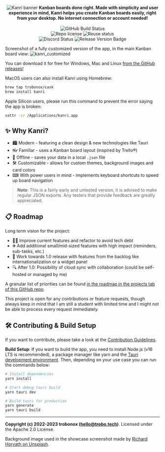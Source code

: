 <!--
SPDX-FileCopyrightText: Copyright (c) 2022-2023 trobonox <hello@trobo.tech>

SPDX-License-Identifier: Apache-2.0
-->

<p align="center">
    <img src="https://user-images.githubusercontent.com/57040351/220428500-12b485e6-a512-4642-a74a-65d31304fae1.png" alt="Kanri banner" />
    <b> Kanban boards done right. Made with simplicity and user experience in mind, Kanri helps you create Kanban boards easily, right from your desktop. No internet connection or account needed! </b>
    <br> <br>
    <img src="https://github.com/trobonox/kanri/actions/workflows/release.yml/badge.svg" alt="GitHub Build Status" />
    <br>
    <img src="https://img.shields.io/github/license/trobonox/kanri" alt="Repo license" />
    <img src="https://api.reuse.software/badge/github.com/trobonox/kanri" alt="Reuse status" />
    <br>
    <img src="https://img.shields.io/discord/965559337726656552" alt="Discord Status" />
    <img src="https://img.shields.io/github/v/release/trobonox/kanri" alt="Release Version Badge" />
</p>

Screenshot of a fully customized version of the app, in the main Kanban board view:
![kanri_customized](https://user-images.githubusercontent.com/57040351/210173518-2d99f0cc-9df8-4e0f-8c3c-f86969fab268.png)

You can download it for free for Windows, Mac and Linux [from the GitHub releases!](https://github.com/trobonox/kanri/releases)

MacOS users can also install Kanri using Homebrew:
```bash
brew tap trobonox/cask
brew install kanri
```

Apple Silicon users, please run this command to prevent the error saying the app is broken:
```bash
xattr -cr /Applications/kanri.app
```

## ✨ Why Kanri?
- 🏙 Modern - featuring a clean design & new technologies like Tauri
- 👓 Familiar - uses a Kanban board layout (inspired by Trello®)
- 🧾 Offline - saves your data in a local `.json` file
- 🛠 Customizable - allows for custom themes, background images and card colors
- ⌨ With power users in mind - implements keyboard shortcuts to speed up board navigation

> **Note**: This is a fairly early and untested version, it is advised to make regular JSON exports. Any testers that provide feedback are greatly appreciated.

## 📋 Roadmap
Long term vision for the project:
- 👷‍♂️ Improve current features and refactor to avoid tech debt
- ➕ Add additional small/mid-sized features with high impact (reminders, sub-tasks, etc.)
- 🚚 Work towards 1.0 release with features from the backlog like internationalization or a widget panel
- 🔍 After 1.0: Possibility of cloud sync with collaboration (could be self-hosted or managed by me)

A granular list of priorities can be found [in the roadmap in the projects tab of this GitHub repo](https://github.com/trobonox/kanri/projects).

This project is open for any contributions or feature requests, though always keep in mind that I am still a student with limited time and I might not be able to process every request immediately.

## 🛠 Contributing & Build Setup
If you want to contribute, please take a look at the [Contribution Guidelines](https://github.com/trobonox/kanri/blob/main/CONTRIBUTING.md).

**Build Setup**:
If you want to build the app, you need to install Node.js (v16 LTS is recommended), a package manager like yarn and the [Tauri development environment](https://tauri.app/v1/guides/getting-started/prerequisites).
Then, depending on your use case you can run the commands below:

```bash
# Install dependencies
yarn install

# Start debug tauri build
yarn tauri dev

# Build tauri for production
yarn generate
yarn tauri build
```

---
**Copyright (c) 2022-2023 trobonox (<hello@trobo.tech>)**. Licensed under the Apache 2.0 License.

Background image used in the showcase screenshot made by [Richard Horvath on Unsplash](https://unsplash.com/photos/_nWaeTF6qo0).



